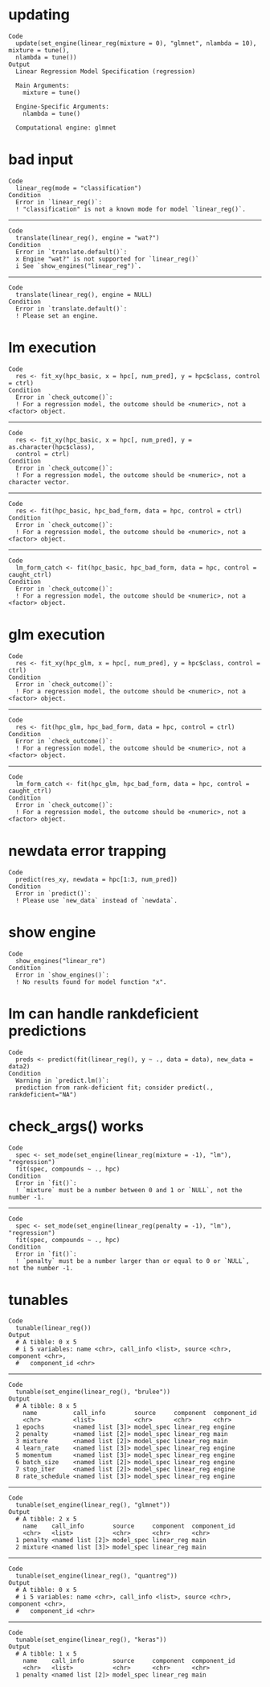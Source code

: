 # updating

    Code
      update(set_engine(linear_reg(mixture = 0), "glmnet", nlambda = 10), mixture = tune(),
      nlambda = tune())
    Output
      Linear Regression Model Specification (regression)
      
      Main Arguments:
        mixture = tune()
      
      Engine-Specific Arguments:
        nlambda = tune()
      
      Computational engine: glmnet 
      

# bad input

    Code
      linear_reg(mode = "classification")
    Condition
      Error in `linear_reg()`:
      ! "classification" is not a known mode for model `linear_reg()`.

---

    Code
      translate(linear_reg(), engine = "wat?")
    Condition
      Error in `translate.default()`:
      x Engine "wat?" is not supported for `linear_reg()`
      i See `show_engines("linear_reg")`.

---

    Code
      translate(linear_reg(), engine = NULL)
    Condition
      Error in `translate.default()`:
      ! Please set an engine.

# lm execution

    Code
      res <- fit_xy(hpc_basic, x = hpc[, num_pred], y = hpc$class, control = ctrl)
    Condition
      Error in `check_outcome()`:
      ! For a regression model, the outcome should be <numeric>, not a <factor> object.

---

    Code
      res <- fit_xy(hpc_basic, x = hpc[, num_pred], y = as.character(hpc$class),
      control = ctrl)
    Condition
      Error in `check_outcome()`:
      ! For a regression model, the outcome should be <numeric>, not a character vector.

---

    Code
      res <- fit(hpc_basic, hpc_bad_form, data = hpc, control = ctrl)
    Condition
      Error in `check_outcome()`:
      ! For a regression model, the outcome should be <numeric>, not a <factor> object.

---

    Code
      lm_form_catch <- fit(hpc_basic, hpc_bad_form, data = hpc, control = caught_ctrl)
    Condition
      Error in `check_outcome()`:
      ! For a regression model, the outcome should be <numeric>, not a <factor> object.

# glm execution

    Code
      res <- fit_xy(hpc_glm, x = hpc[, num_pred], y = hpc$class, control = ctrl)
    Condition
      Error in `check_outcome()`:
      ! For a regression model, the outcome should be <numeric>, not a <factor> object.

---

    Code
      res <- fit(hpc_glm, hpc_bad_form, data = hpc, control = ctrl)
    Condition
      Error in `check_outcome()`:
      ! For a regression model, the outcome should be <numeric>, not a <factor> object.

---

    Code
      lm_form_catch <- fit(hpc_glm, hpc_bad_form, data = hpc, control = caught_ctrl)
    Condition
      Error in `check_outcome()`:
      ! For a regression model, the outcome should be <numeric>, not a <factor> object.

# newdata error trapping

    Code
      predict(res_xy, newdata = hpc[1:3, num_pred])
    Condition
      Error in `predict()`:
      ! Please use `new_data` instead of `newdata`.

# show engine

    Code
      show_engines("linear_re")
    Condition
      Error in `show_engines()`:
      ! No results found for model function "x".

# lm can handle rankdeficient predictions

    Code
      preds <- predict(fit(linear_reg(), y ~ ., data = data), new_data = data2)
    Condition
      Warning in `predict.lm()`:
      prediction from rank-deficient fit; consider predict(., rankdeficient="NA")

# check_args() works

    Code
      spec <- set_mode(set_engine(linear_reg(mixture = -1), "lm"), "regression")
      fit(spec, compounds ~ ., hpc)
    Condition
      Error in `fit()`:
      ! `mixture` must be a number between 0 and 1 or `NULL`, not the number -1.

---

    Code
      spec <- set_mode(set_engine(linear_reg(penalty = -1), "lm"), "regression")
      fit(spec, compounds ~ ., hpc)
    Condition
      Error in `fit()`:
      ! `penalty` must be a number larger than or equal to 0 or `NULL`, not the number -1.

# tunables

    Code
      tunable(linear_reg())
    Output
      # A tibble: 0 x 5
      # i 5 variables: name <chr>, call_info <list>, source <chr>, component <chr>,
      #   component_id <chr>

---

    Code
      tunable(set_engine(linear_reg(), "brulee"))
    Output
      # A tibble: 8 x 5
        name          call_info        source     component  component_id
        <chr>         <list>           <chr>      <chr>      <chr>       
      1 epochs        <named list [3]> model_spec linear_reg engine      
      2 penalty       <named list [2]> model_spec linear_reg main        
      3 mixture       <named list [2]> model_spec linear_reg main        
      4 learn_rate    <named list [3]> model_spec linear_reg engine      
      5 momentum      <named list [3]> model_spec linear_reg engine      
      6 batch_size    <named list [2]> model_spec linear_reg engine      
      7 stop_iter     <named list [2]> model_spec linear_reg engine      
      8 rate_schedule <named list [3]> model_spec linear_reg engine      

---

    Code
      tunable(set_engine(linear_reg(), "glmnet"))
    Output
      # A tibble: 2 x 5
        name    call_info        source     component  component_id
        <chr>   <list>           <chr>      <chr>      <chr>       
      1 penalty <named list [2]> model_spec linear_reg main        
      2 mixture <named list [3]> model_spec linear_reg main        

---

    Code
      tunable(set_engine(linear_reg(), "quantreg"))
    Output
      # A tibble: 0 x 5
      # i 5 variables: name <chr>, call_info <list>, source <chr>, component <chr>,
      #   component_id <chr>

---

    Code
      tunable(set_engine(linear_reg(), "keras"))
    Output
      # A tibble: 1 x 5
        name    call_info        source     component  component_id
        <chr>   <list>           <chr>      <chr>      <chr>       
      1 penalty <named list [2]> model_spec linear_reg main        

